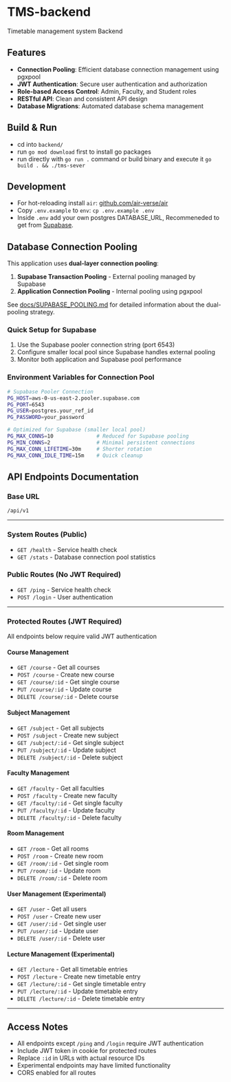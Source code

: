 # TMS-backend
Timetable management system Backend

## Features
- **Connection Pooling**: Efficient database connection management using pgxpool
- **JWT Authentication**: Secure user authentication and authorization
- **Role-based Access Control**: Admin, Faculty, and Student roles
- **RESTful API**: Clean and consistent API design
- **Database Migrations**: Automated database schema management

## Build & Run
- cd into `backend/`
- run `go mod download` first to install go packages
- run directly with `go run .` command or build binary and execute it `go build . && ./tms-sever`

## Development
- For hot-reloading install `air`: [github.com/air-verse/air](https://github.com/air-verse/air)
- Copy `.env.example` to `env`: `cp .env.example .env`
- Inside `.env` add your own postgres DATABASE_URL, Recommeneded to get from [Supabase](https://supabase.com).

## Database Connection Pooling

This application uses **dual-layer connection pooling**:
1. **Supabase Transaction Pooling** - External pooling managed by Supabase
2. **Application Connection Pooling** - Internal pooling using pgxpool

See [docs/SUPABASE_POOLING.md](docs/SUPABASE_POOLING.md) for detailed information about the dual-pooling strategy.

### Quick Setup for Supabase
1. Use the Supabase pooler connection string (port 6543)
2. Configure smaller local pool since Supabase handles external pooling
3. Monitor both application and Supabase pool performance

### Environment Variables for Connection Pool
```bash
# Supabase Pooler Connection
PG_HOST=aws-0-us-east-2.pooler.supabase.com
PG_PORT=6543
PG_USER=postgres.your_ref_id
PG_PASSWORD=your_password

# Optimized for Supabase (smaller local pool)
PG_MAX_CONNS=10              # Reduced for Supabase pooling
PG_MIN_CONNS=2               # Minimal persistent connections
PG_MAX_CONN_LIFETIME=30m     # Shorter rotation
PG_MAX_CONN_IDLE_TIME=15m    # Quick cleanup
```

## API Endpoints Documentation

### Base URL
`/api/v1`

---

### System Routes (Public)
- `GET /health` - Service health check
- `GET /stats` - Database connection pool statistics

### Public Routes (No JWT Required)
- `GET /ping` - Service health check
- `POST /login` - User authentication

---

### Protected Routes (JWT Required)
All endpoints below require valid JWT authentication

#### Course Management
- `GET /course` - Get all courses
- `POST /course` - Create new course
- `GET /course/:id` - Get single course
- `PUT /course/:id` - Update course
- `DELETE /course/:id` - Delete course

#### Subject Management
- `GET /subject` - Get all subjects
- `POST /subject` - Create new subject
- `GET /subject/:id` - Get single subject
- `PUT /subject/:id` - Update subject
- `DELETE /subject/:id` - Delete subject

#### Faculty Management
- `GET /faculty` - Get all faculties
- `POST /faculty` - Create new faculty
- `GET /faculty/:id` - Get single faculty
- `PUT /faculty/:id` - Update faculty
- `DELETE /faculty/:id` - Delete faculty

#### Room Management
- `GET /room` - Get all rooms
- `POST /room` - Create new room
- `GET /room/:id` - Get single room
- `PUT /room/:id` - Update room
- `DELETE /room/:id` - Delete room

#### User Management (Experimental)
- `GET /user` - Get all users
- `POST /user` - Create new user
- `GET /user/:id` - Get single user
- `PUT /user/:id` - Update user
- `DELETE /user/:id` - Delete user

#### Lecture Management (Experimental)
- `GET /lecture` - Get all timetable entries
- `POST /lecture` - Create new timetable entry
- `GET /lecture/:id` - Get single timetable entry
- `PUT /lecture/:id` - Update timetable entry
- `DELETE /lecture/:id` - Delete timetable entry

---

## Access Notes
- All endpoints except `/ping` and `/login` require JWT authentication
- Include JWT token in cookie for protected routes
- Replace `:id` in URLs with actual resource IDs
- Experimental endpoints may have limited functionality
- CORS enabled for all routes
